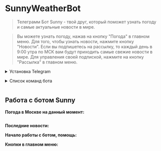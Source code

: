 <h1 id="-2999">SunnyWeatherBot</h1>
<blockquote>
<p>Телеграмм Бот Sunny - твой друг, который поможет узнать погоду и самые актуальные новости в мире.
</p>
</blockquote>
<blockquote>
<p>Вы можете узнать погоду, нажав на кнопку "Погода" в главном меню. Для того, чтобы узнать новости, нажмите кнопку "Новости". Если вы подпишетесь на рассылку, то каждый день в 9:00 утра по МСК вам будут приходить самые свежие новости в мире. Для управления своей подпиской, нажмите на кнопку "Рассылка" в главном меню.  </p>
</blockquote>
<details><summary><strong></strong>Установка Telegram</p></summary>
<p>1. Скачайте установочный файл на странице Телеграмм для ПК. В нижней части страницы выберите операционную систему компьютера: Windows 7,10, mac OS, Linux.</p>
<p>2. Запустите скаченный файл, выберите русский язык и нажмите «OK»..</strong></p> 
<p>3. Выберите папку для установки мессенджера. По умолчанию инсталляция производится в директорию C:\Users\Alexey\AppData\Roaming\Telegram Desktop. Для смены каталога щелкните по кнопке «Обзор» или сразу нажмите «Далее».</p>
<p>4. Создайте ярлык в папке меню «Пуск». Настройки по умолчанию не меняйте, кликните «Далее».</p>
<p>5. Согласитесь с предложением создать ярлык на Рабочем столе. Галочку не снимайте, нажмите «Далее».</p>
<p>6. Папка установки выбрана, настройки ярлыков выполнены, щелкните по кнопке «Установить».</p>
<p>7. После завершению установки на Рабочем столе и в меню «Пуск» появится ярлык приложения Телеграм. Не снимайте галочку «Запустить Telegram» и нажмите «Завершить».</p>
Более подробная статья по установке и регистрации: https://telegram-pc.ru/ustanovit-telegramm-na-kompyutere/
</details>
<details><summary><strong></strong>Список команд бота</p></summary>
<p><code> /start - начать работу с ботом, главное меню</p>

/subscribe - подписаться на рассылку новостей</p>

/unsubscribe - отписаться от рассылки новостей</p>

/weather - узнать погоду</p>

/news -  узнать последние новости</p>

/help - помощь</p>
/lastnews - секретная команда, высылает всем подписчикам рассылку</code></p>
</details>
<h2 id="-">Работа с ботом Sunny</h2>
<p><strong>Погода в Москве на данный момент:</strong></p>
<p><img src="https://c.radikal.ru/c03/2105/1c/2a3d80315d9f.png" alt=""></p>
<p><strong>Последние новости: </strong>
<img src="https://c.radikal.ru/c24/2105/47/43405b9c2cad.png" alt=""></p>
<p><img 
<p><strong>Начало работы с ботом, помощь: </strong>
<img src="https://b.radikal.ru/b42/2105/b2/aad107abd03a.png" alt=""></p>
<p><strong>Кнопки в главном меню: </strong>
<img src="https://b.radikal.ru/b19/2105/73/97b1a3901394.png" alt=""></p>
